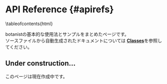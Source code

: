 # API Reference {#apirefs}

\tableofcontents{html}

botanistの基本的な使用法とサンプルをまとめたページです。  
ソースファイルから自動生成されたドキュメントについては <a href="annotated.html">**Classes**</a>を参照してください。

## Under construction...

このページは現在作成中です。
